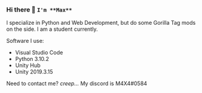 ### Hi there 👋 `I'm **Max**`

I specialize in Python and Web Development, but do some Gorilla Tag mods on the side. I am a student currently.

Software I use:
- Visual Studio Code
- Python 3.10.2
- Unity Hub
- Unity 2019.3.15

Need to contact me? _creep..._ My discord is M4X4#0584
<!--
**M4X40/M4X40** is a ✨ _special_ ✨ repository because its `README.md` (this file) appears on your GitHub profile.

Here are some ideas to get you started:

- 🔭 I’m currently working on ...
- 🌱 I’m currently learning ...
- 👯 I’m looking to collaborate on ...
- 🤔 I’m looking for help with ...
- 💬 Ask me about ...
- 📫 How to reach me: ...
- 😄 Pronouns: ...
- ⚡ Fun fact: ...
-->
